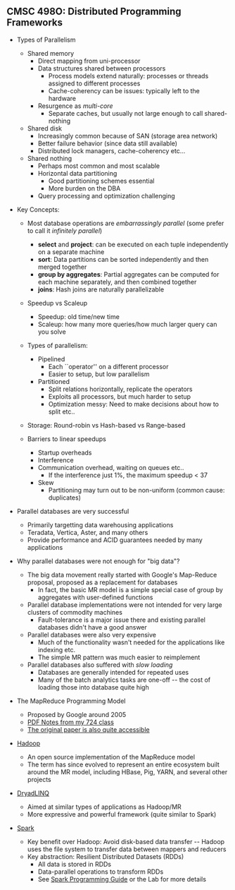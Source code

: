 ## CMSC 498O: Distributed Programming Frameworks

- Types of Parallelism
    - Shared memory
        - Direct mapping from uni-processor
        - Data structures shared between processors
            - Process models extend naturally: processes or threads assigned to different processes
            - Cache-coherency can be issues: typically left to the hardware
        - Resurgence as *multi-core*
            - Separate caches, but usually not large enough to call shared-nothing
    - Shared disk
        - Increasingly common because of SAN (storage area network)
        - Better failure behavior (since data still available)
        - Distributed lock managers, cache-coherency etc...
    - Shared nothing
        - Perhaps most common and most scalable
        - Horizontal data partitioning
            - Good partitioning schemes essential
            - More burden on the DBA
         - Query processing and optimization challenging

- Key Concepts:
    - Most database operations are *embarrassingly parallel* (some prefer to call it *infinitely parallel*)
        - **select** and **project**: can be executed on each tuple independently on a separate machine
        - **sort**: Data partitions can be sorted independently and then merged together
        - **group by aggregates**: Partial aggregates can be computed for each machine separately, and then combined together
        - **joins**: Hash joins are naturally parallelizable

    - Speedup vs Scaleup
        - Speedup: old time/new time
        - Scaleup: how many more queries/how much larger query can you solve

    - Types of parallelism:
        - Pipelined 
            - Each ``operator'' on a different processor
            - Easier to setup, but low parallelism
        - Partitioned 
            - Split relations horizontally, replicate the operators
            - Exploits all processors, but much harder to setup 
            - Optimization messy: Need to make decisions about how to split etc..

    - Storage: Round-robin vs Hash-based vs Range-based

    - Barriers to linear speedups
        - Startup overheads
        - Interference
        - Communication overhead, waiting on queues etc..
            - If the interference just 1\%, the maximum speedup < 37
        - Skew
            - Partitioning may turn out to be non-uniform (common cause: duplicates)

- Parallel databases are very successful
    - Primarily targetting data warehousing applications 
    - Teradata, Vertica, Aster, and many others
    - Provide performance and ACID guarantees needed by many applications

- Why parallel databases were not enough for "big data"?
    - The big data movement really started with Google's Map-Reduce proposal, proposed as a replacement for databases
        - In fact, the basic MR model is a simple special case of group by aggregates with user-defined functions
    - Parallel database implementations were not intended for very large clusters of commodity machines
        - Fault-tolerance is a major issue there and existing parallel databases didn't have a good answer
    - Parallel databases were also very expensive
        - Much of the functionality wasn't needed for the applications like indexing etc.
        - The simple MR pattern was much easier to reimplement
    - Parallel databases also suffered with *slow loading*
        - Databases are generally intended for repeated uses
        - Many of the batch analytics tasks are one-off -- the cost of loading those into database quite high


- The MapReduce Programming Model
	- Proposed by Google around 2005
	- [PDF Notes from my 724 class](mapreduce.pdf)
	- [The original paper is also quite accessible](research.google.com/archive/mapreduce-osdi04.pdf)


- [Hadoop](http://hadoop.apache.org/)
	- An open source implementation of the MapReduce model
	- The term has since evolved to represent an entire ecosystem built around the MR model, including HBase, Pig, YARN, and several other projects

- [DryadLINQ](http://research.microsoft.com/en-us/projects/dryadlinq/)
	- Aimed at similar types of applications as Hadoop/MR
	- More expressive and powerful framework (quite similar to Spark)

- [Spark](http://spark.apache.org/)
	- Key benefit over Hadoop: Avoid disk-based data transfer -- Hadoop uses the file system to transfer data between mappers and reducers
	- Key abstraction: Resilient Distributed Datasets (RDDs)
		- All data is stored in RDDs
		- Data-parallel operations to transform RDDs
		- See [Spark Programming Guide](http://spark.apache.org/docs/latest/programming-guide.html) or the Lab for more details
